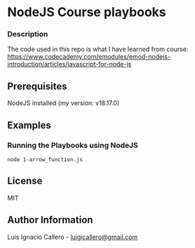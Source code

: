 # NodeJS Course playbooks

### Description

The code used in this repo is what I have learned from course: https://www.codecademy.com/emodules/emod-nodejs-introduction/articles/javascript-for-node-js

## Prerequisites
NodeJS installed (my version: v18.17.0)

## Examples

### Running the Playbooks using NodeJS
```
node 1-arrow_function.js
```

## License

MIT

## Author Information

Luis Ignacio Callero - [luigicallero@gmail.com](mailto:luigicallero@gmail.com)
